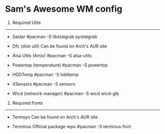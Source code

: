 Sam's Awesome WM config
=======================


1) Required Utils
-----------------

- Saidar
    #pacman -S libstatgrab pystatgrab

- Dfc (disk util)
Can be found on Arch's AUR site

- Alsa Utils (Amix) 
	#pacman -S alsa-utils

- Powertop (temperature)
	#pacman -S powertop

- HDDTemp
	#pacman -S hddtemp

- XSensors
	#pacman -S sensors

- Wicd (network manager)
	#pacman -S wicd wicd-gtk

2) Required Fonts
-----------------

- Termsyn
Can be found on Arch's AUR site

- Terminus
Official package repo
	#pacman -S terminus-font


